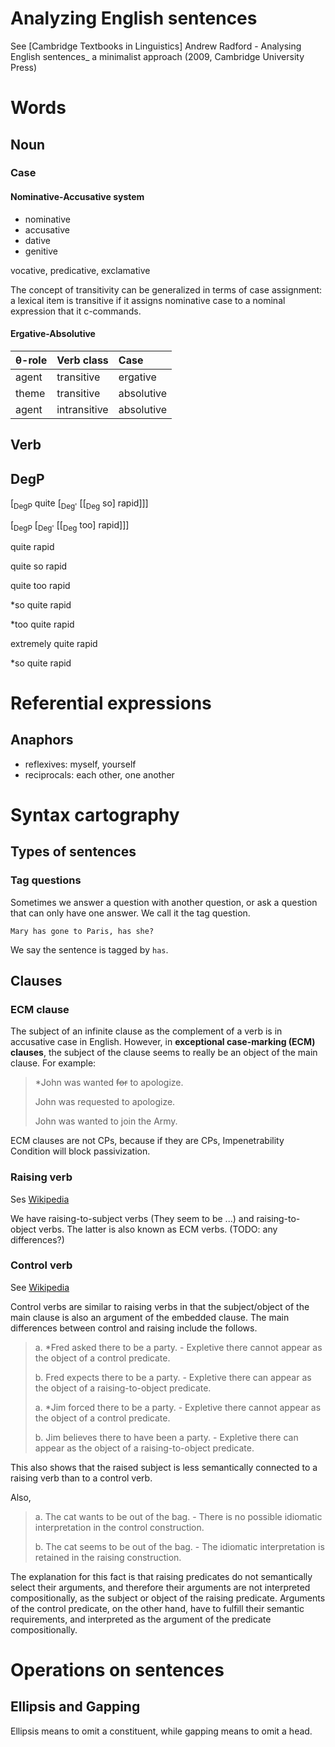 Analyzing English sentences
======

See [Cambridge Textbooks in Linguistics] Andrew Radford - Analysing English sentences_ a minimalist approach (2009, Cambridge University Press)

# Words

## Noun

### Case

#### Nominative-Accusative system
- nominative
- accusative
- dative
- genitive

vocative, predicative, exclamative

The concept of transitivity can be generalized in terms of case assignment: a lexical item is transitive if it assigns nominative case to a nominal expression that it c-commands.

#### Ergative-Absolutive

| θ-role | Verb class   | Case       |
| :----- | :----------- | :--------- |
| agent  | transitive   | ergative   |
| theme  | transitive   | absolutive |
| agent  | intransitive | absolutive |

## Verb

## DegP

[<sub>DegP</sub> quite [<sub>Deg'</sub> [[<sub>Deg</sub> so] rapid]]]

[<sub>DegP</sub> [<sub>Deg'</sub> [[<sub>Deg</sub> too] rapid]]]

quite rapid

quite so rapid

quite too rapid

*so quite rapid

*too quite rapid

extremely quite rapid

*so quite rapid

# Referential expressions

## Anaphors

- reflexives: myself, yourself
- reciprocals: each other, one another

# Syntax cartography

## Types of sentences

### Tag questions
Sometimes we answer a question with another question, or ask a question that can only have one answer. We call it the tag question.

`Mary has gone to Paris, has she?`

We say the sentence is tagged by `has`.

## Clauses

### ECM clause

The subject of an infinite clause as the complement of a verb is in accusative case in English.
However,  in **exceptional case-marking (ECM) clauses**, the subject of the clause seems to really be an object of the main clause. For example:

> *John was wanted <del>for</del> to apologize.
>
> John was requested to apologize.
> 
> John was wanted to join the Army.

ECM clauses are not CPs, because if they are CPs, Impenetrability Condition will block passivization.

### Raising verb

Ses [Wikipedia](https://en.wikipedia.org/wiki/Raising_(linguistics))

We have raising-to-subject verbs (They seem to be ...) and raising-to-object verbs. The latter is also known as ECM verbs. (TODO: any differences?)

### Control verb

See [Wikipedia](https://en.wikipedia.org/wiki/Control_(linguistics))

Control verbs are similar to raising verbs in that the subject/object of the main clause is also an argument of the embedded clause. 
The main differences between control and raising include the follows.

> a. *Fred asked there to be a party. - Expletive there cannot appear as the object of a control predicate.
> 
> b. Fred expects there to be a party. - Expletive there can appear as the object of a raising-to-object predicate.
> 
> a. *Jim forced there to be a party. - Expletive there cannot appear as the object of a control predicate.
> 
> b. Jim believes there to have been a party. - Expletive there can appear as the object of a raising-to-object predicate.

This also shows that the raised subject is less semantically connected to a raising verb than to a control verb.

Also,

> a. The cat wants to be out of the bag. - There is no possible idiomatic interpretation in the control construction.
> 
> b. The cat seems to be out of the bag. - The idiomatic interpretation is retained in the raising construction.

The explanation for this fact is that raising predicates do not semantically select their arguments, and therefore their arguments are not interpreted compositionally, as the subject or object of the raising predicate. Arguments of the control predicate, on the other hand, have to fulfill their semantic requirements, and interpreted as the argument of the predicate compositionally.

# Operations on sentences

## Ellipsis and Gapping

Ellipsis means to omit a constituent, while gapping means to omit a head.